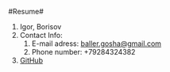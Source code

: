 #Resume#
1. Igor, Borisov
1. Contact Info:
    1. E-mail adress: <a href="mailto:baller.gosha@gmail.com">baller.gosha@gmail.com</a>
    1. Phone number: +79284324382
1. [GitHub](https://github.com/borisovigor)